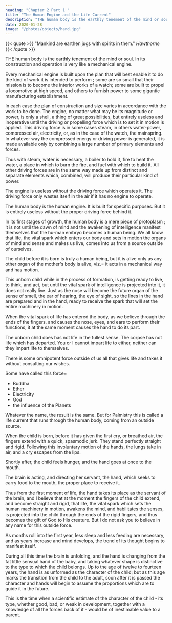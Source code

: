 ```yaml
---
heading: "Chapter 2 Part 1 "
title: "The Human Engine and the Life Current"
description: "THE human body is the earthly tenement of the mind or soul. In its construction and operation is very like a mechanical engine"
date: 2020-01-28
image: "/photos/objects/hand.jpg"
---
```



{{< quote >}}
"Mankind are earthen jugs with spirits in them."
<cite>Hawthorne</cite>
{{< /quote >}}


THE human body is the earthly tenement of the mind or soul. In its construction and operation is very like a mechanical engine. 

Every mechanical engine is built upon the plan that will best enable it to do the kind of work it is intended to perform ; some are so small that their mission is to become the interior works of a watch; some are built to propel a locomotive at high speed, and others to furnish power to some gigantic manufacturing establishment. 

In each case the plan of construction and size varies in accordance with the work to be done. The engine, no matter what may be its magnitude or power, is only a shell, a thing of great possibilities, but entirely useless and inoperative until the driving or propelling force which is to set it in motion is applied. This driving force is in some cases steam, in others water-power, compressed air, electricity, or, as in the case of the watch, the mainspring. In whatever way the compressed energy or driving power is generated, it is made available only by combining a large number of primary elements and forces.

Thus with steam, water is necessary, a boiler to hold it, fire to heat the water, a place in which to burn the fire, and fuel with which to build it. All other driving forces are in the same way made up from distinct and separate elements which, combined, will produce their particular kind of power. 

The engine is useless without the driving force which operates it. The driving force only wastes itself in the air if it has no engine to operate. 

The human body is the human engine. It is built for specific purposes. But it is entirely useless without the proper driving force behind it. 

In its first stages of growth, the human body is a mere piece of protoplasm ; it is not until the dawn of mind and the awakening of intelligence manifest themselves that the hu-man embryo becomes a human being. We all know that life, the vital spark which enters our body and sets in motion the organs of mind and sense and makes us live, comes into us from a source outside of ourselves. 

The child before it is born is truly a human being, but it is alive only as any other organ of the mother's body is alive, viz.=  it acts in a mechanical way and has motion.

This unborn child while in the process of formation, is getting ready to live, to think, and act, but until the vital spark of intelligence is projected into it, it does not really live. Just as the nose will become the future organ of the sense of smell, the ear of hearing, the eye of sight, so the lines in the hand are prepared and in the hand, ready to receive the spark that will set the entire machinery in motion. 

When the vital spark of life has entered the body, as we believe through the ends of the fingers, and causes the nose, eyes, and ears to perform their functions, it at the same moment causes the hand to do its part. 

The unborn child does has not life in the fullest sense. The corpse has not life which has departed. You or I cannot impart life to either, neither can they impart life to themselves. 

There is some omnipotent force outside of us all that gives life and takes it without consulting our wishes. 

Some have called this force= 
- Buddha
- Ether
- Electricity
- God
- the influence of the Planets

Whatever the name, the result is the same. But for Palmistry this is called a life current that runs through the human body, coming from an outside source.

<!-- I have observed in the birth of many children the moment at which the awakening takes place, and I have asked physicians to observe for me the same thing in the patients coming under their practice. The results have always been the same.  -->

When the child is born, before it has given the first cry, or breathed air, the fingers extend with a quick, spasmodic jerk. They  stand perfectly straight and rigid. Following this involuntary motion of the hands, the lungs take in air, and a cry escapes from the lips. 

Shortly after, the child feels hunger, and the hand goes at once to the mouth. 

The brain is acting, and directing her servant, the hand, which seeks to carry food to the mouth, the proper place to receive it. 

Thus from the first moment of life, the hand takes its place as the servant of the brain, and I believe that at the moment the fingers of the child extend, and become straight and rigid, that life, the vital spark which sets the human machinery in motion, awakens the mind, and habilitates the senses, is projected into the child through the ends of the rigid fingers, and thus becomes the gift of God to His creature. But I do not ask you to believe in any name for this outside force.

<!-- Call it what you please, but if you will picture to yourself that life comes into the body as above described, this conception will greatly aid you in reasoning out many combinations that you will encounter in your future studies. -->

<!-- After life has begun and the child is in the world, a human engine with its driving force, it has a career before it.  -->

<!-- For the first few months, it is little more than an animal, as all of its time is spent in sleeping, eating, and growing. During this period, its hands, by the thick development of the third phalanges of the fingers, show it to be a mere sensualist whose sole desire is to satisfy its hunger.  -->

As months roll into the first year, less sleep and less feeding are necessary, and as years increase and mind develops, the trend of its thought begins to manifest itself. 

During all this time the brain is unfolding, and the hand is changing from the fat little sensual hand of the baby, and taking whatever shape is distinctive to the type to which the child belongs. Up to the age of twelve to fourteen years, the hand is as unformed as the character of the child; but as this age marks the transition from the child to the adult, soon after it is passed the character and hands will begin to assume the proportions which are to guide it in the future. 

This is the time when a scientific estimate of the character of the child - its type, whether good, bad, or weak in development, together with a knowledge of all the forces back of it - would be of inestimable value to a parent.